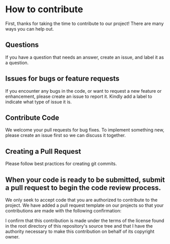 # How to contribute
First, thanks for taking the time to contribute to our project! There are many ways you can help out.

## Questions
If you have a question that needs an answer, create an issue, and label it as a question.

## Issues for bugs or feature requests
If you encounter any bugs in the code, or want to request a new feature or enhancement, please create an issue to report it. Kindly add a label to indicate what type of issue it is.

## Contribute Code
We welcome your pull requests for bug fixes. To implement something new, please create an issue first so we can discuss it together.

## Creating a Pull Request 
Please follow best practices for creating git commits.

## When your code is ready to be submitted, submit a pull request to begin the code review process.

We only seek to accept code that you are authorized to contribute to the project. We have added a pull request template on our projects so that your contributions are made with the following confirmation:

I confirm that this contribution is made under the terms of the license found in the root directory of this repository's source tree and that I have the authority necessary to make this contribution on behalf of its copyright owner.

